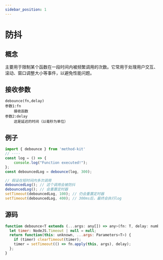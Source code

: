 ```yaml
---
sidebar_position: 1
---
```


# 防抖

## 概念

主要用于限制某个函数在一段时间内被频繁调用的次数。它常用于处理用户交互、滚动、窗口调整大小等事件，以避免性能问题。

## 接收参数

```
debounce(fn,delay)
参数1:fn
	接收函数
参数2:delay
	这是延迟的时间（以毫秒为单位）
```



## 例子

```javascript
import { debounce } from 'method-kit'
// ····
const log = () => {
    console.log("Function executed!");
};
const debouncedLog = debounce(log, 300);

// 假设在短时间内多次调用
debouncedLog(); // 这个调用会被防抖
debouncedLog(); // 会重置定时器
setTimeout(debouncedLog, 100); // 仍会重置定时器
setTimeout(debouncedLog, 400); // 300ms后，最终会执行log

```



## 源码

```javascript
function debounce<T extends (...args: any[]) => any>(fn: T, delay: number) {
  let timer: NodeJS.Timeout | null = null;
  return function(this: unknown, ...args: Parameters<T>) {
    if (timer) clearTimeout(timer);
    timer = setTimeout(() => fn.apply(this, args), delay);
  };
}
```

